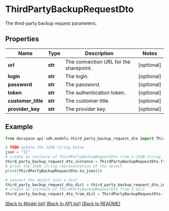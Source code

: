 # ThirdPartyBackupRequestDto
The third-party backup request parameters.

## Properties

Name | Type | Description | Notes
------------ | ------------- | ------------- | -------------
**url** | **str** | The connection URL for the sharepoint. | [optional] 
**login** | **str** | The login. | [optional] 
**password** | **str** | The password. | [optional] 
**token** | **str** | The authentication token. | [optional] 
**customer_title** | **str** | The customer title. | [optional] 
**provider_key** | **str** | The provider key. | [optional] 

## Example

```python
from docspace-api-sdk.models.third_party_backup_request_dto import ThirdPartyBackupRequestDto

# TODO update the JSON string below
json = "{}"
# create an instance of ThirdPartyBackupRequestDto from a JSON string
third_party_backup_request_dto_instance = ThirdPartyBackupRequestDto.from_json(json)
# print the JSON string representation of the object
print(ThirdPartyBackupRequestDto.to_json())

# convert the object into a dict
third_party_backup_request_dto_dict = third_party_backup_request_dto_instance.to_dict()
# create an instance of ThirdPartyBackupRequestDto from a dict
third_party_backup_request_dto_from_dict = ThirdPartyBackupRequestDto.from_dict(third_party_backup_request_dto_dict)
```
[[Back to Model list]](../README.md#documentation-for-models) [[Back to API list]](../README.md#documentation-for-api-endpoints) [[Back to README]](../README.md)



